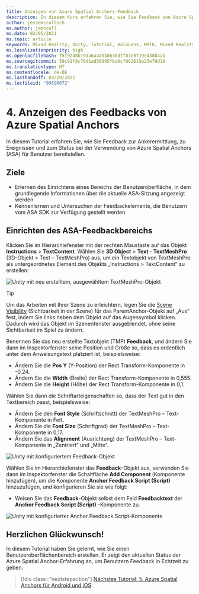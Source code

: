 ```yaml
---
title: Anzeigen von Azure Spatial Anchors-Feedback
description: In diesem Kurs erfahren Sie, wie Sie Feedback von Azure Spatial Anchors in einer Mixed Reality-Anwendung anzeigen.
author: jessemcculloch
ms.author: jemccull
ms.date: 02/05/2021
ms.topic: article
keywords: Mixed Reality, Unity, Tutorial, HoloLens, MRTK, Mixed Reality Toolkit, UWP, Azure Spatial Anchors, Sitzungen, Feedbackelemente
ms.localizationpriority: high
ms.openlocfilehash: f5f92d8b19da6a449b8630d7f87e0719e438b4ab
ms.sourcegitcommit: 59c91f8c70d1ad30995fba6cf862615e25e78d10
ms.translationtype: HT
ms.contentlocale: de-DE
ms.lasthandoff: 03/19/2021
ms.locfileid: "99590672"
---
```

# <a name="4-displaying-feedback-from-azure-spatial-anchors"></a>4. Anzeigen des Feedbacks von Azure Spatial Anchors

In diesem Tutorial erfahren Sie, wie Sie Feedback zur Ankerermittlung, zu Ereignissen und zum Status bei der Verwendung von Azure Spatial Anchors (ASA) für Benutzer bereitstellen.

## <a name="objectives"></a>Ziele

* Erlernen des Einrichtens eines Bereichs der Benutzeroberfläche, in dem grundlegende Informationen über die aktuelle ASA-Sitzung angezeigt werden
* Kennenlernen und Untersuchen der Feedbackelemente, die Benutzern vom ASA SDK zur Verfügung gestellt werden

## <a name="setting-up-asa-feedback-panel"></a>Einrichten des ASA-Feedbackbereichs

Klicken Sie im Hierarchiefenster mit der rechten Maustaste auf das Objekt **Instructions** > **TextContent**. Wählen Sie **3D Object** > **Text - TextMeshPro** (3D-Objekt > Text – TextMeshPro) aus, um ein Textobjekt von TextMeshPro als untergeordnetes Element des Objekts „Instructions > TextContent“ zu erstellen:

![Unity mit neu erstelltem, ausgewähltem TextMeshPro-Objekt](images/mr-learning-asa/asa-04-section1-step1-1.png)

> [!TIP]
> Um das Arbeiten mit Ihrer Szene zu erleichtern, legen Sie die <a href="https://docs.unity3d.com/Manual/SceneVisibility.html" target="_blank">Scene Visibility</a> (Sichtbarkeit in der Szene) für das ParentAnchor-Objekt auf „Aus“ fest, indem Sie links neben dem Objekt auf das Augensymbol klicken. Dadurch wird das Objekt im Szenenfenster ausgeblendet, ohne seine Sichtbarkeit im Spiel zu ändern.

Benennen Sie das neu erstellte Textobjekt (TMP) **Feedback**, und ändern Sie dann im Inspektorfenster seine Position und Größe so, dass es ordentlich unter dem Anweisungstext platziert ist, beispielsweise:

* Ändern Sie die **Pos Y** (Y-Position) der Rect Transform-Komponente in -0,24.
* Ändern Sie die **Width** (Breite) der Rect Transform-Komponente in 0,555.
* Ändern Sie die **Height** (Höhe) der Rect Transform-Komponente in 0,1.

Wählen Sie dann die Schriftarteigenschaften so, dass der Text gut in den Textbereich passt, beispielsweise:

* Ändern Sie den **Font Style** (Schriftschnitt) der TextMeshPro – Text-Komponente in Fett.
* Ändern Sie die **Font Size** (Schriftgrad) der TextMeshPro – Text-Komponente in 0,17.
* Ändern Sie das **Alignment** (Ausrichtung) der TextMeshPro – Text-Komponente in „Zentriert“ und „Mitte“.

![Unity mit konfiguriertem Feedback-Objekt](images/mr-learning-asa/asa-04-section1-step1-2.png)

Wählen Sie im Hierarchiefenster das **Feedback**-Objekt aus, verwenden Sie dann im Inspektorfenster die Schaltfläche **Add Component** (Komponente hinzufügen), um die Komponente **Anchor Feedback Script (Script)** hinzuzufügen, und konfigurieren Sie sie wie folgt:

* Weisen Sie das **Feedback**-Objekt selbst dem Feld **Feedbacktext** der **Anchor Feedback Script (Script)** -Komponente zu.

![Unity mit konfigurierter Anchor Feedback Script-Komponente](images/mr-learning-asa/asa-04-section1-step1-3.png)

## <a name="congratulations"></a>Herzlichen Glückwunsch!

In diesem Tutorial haben Sie gelernt, wie Sie einen Benutzeroberflächenbereich erstellen. Er zeigt den aktuellen Status der Azure Spatial Anchor-Erfahrung an, um Benutzern Feedback in Echtzeit zu geben.

> [!div class="nextstepaction"]
> [Nächstes Tutorial: 5. Azure Spatial Anchors für Android und iOS](mr-learning-asa-05.md)
